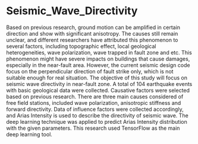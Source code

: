 # Seismic_Wave_Directivity
Based on previous research, ground motion can be amplified in certain direction and show with significant anisotropy. The causes still remain unclear, and different researchers have attributed this phenomenon to several factors, including topographic effect, local geological heterogeneities, wave polarization, wave trapped in fault zone and etc. This phenomenon might have severe impacts on buildings that cause damages, especially in the near-fault area. However, the current seismic design code focus on the perpendicular direction of fault strike only, which is not suitable enough for real situation. The objective of this study will focus on seismic wave directivity in near-fault zone. A total of 104 earthquake events with basic geological data were collected. Causative factors were selected based on previous research. There are three main causes considered of free field stations, included wave polarization, anisotropic stiffness and forward directivity. Data of influence factors were collected accordingly, and Arias Intensity is used to describe the directivity of seismic wave. The deep learning technique was applied to predict Arias Intensity distribution with the given parameters. This research used TensorFlow as the main deep learning tool.

